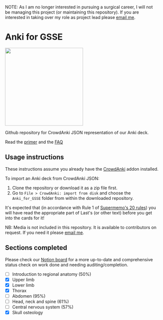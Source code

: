NOTE: As I am no longer interested in pursuing a surgical career, I will not be managing this project (or maintaining this repository). If you are interested in taking over my role as project lead please [email me](mailto:camint3rnal@live.com).

# Anki for GSSE

<img src="./anki-gsse.png" width="256"/>

Github repository for CrowdAnki JSON representation of our Anki deck.

Read the [primer](./primer.md) and the [FAQ](./faq.md)

## Usage instructions
These instructions assume you already have the [CrowdAnki](https://ankiweb.net/shared/info/1788670778) addon installed.

To import an Anki deck from CrowdAnki JSON:

1. Clone the repository or download it as a zip file first.
2. Go to `File > CrowdAnki: import from disk` and choose the `Anki_for_GSSE` folder from within the downloaded repository.

It's expected that (in accordance with Rule 1 of [Supermemo's 20 rules](http://www.supermemo.com/articles/20rules.htm)) you will have read the appropriate part of Last's (or other text) before you get into the cards for it!

NB: Media is not included in this repository. It is available to contributors on request. If you need it please [email me](mailto:camint3rnal@live.com).

## Sections completed

Please check our [Notion board](https://gsse-anki.notion.site) for a more up-to-date and comprehensive status check on work done and needing auditing/completion.

- [ ] Introduction to regional anatomy (50%)
- [X] Upper limb
- [X] Lower limb
- [X] Thorax
- [ ] Abdomen (95%)
- [ ] Head, neck and spine (61%)
- [ ] Central nervous system (57%)
- [X] Skull osteology
